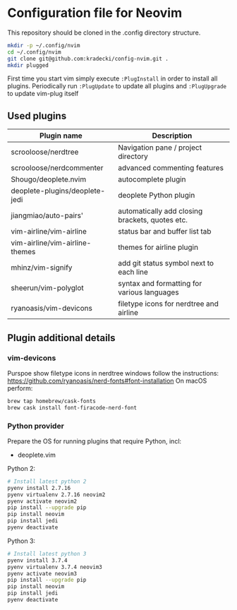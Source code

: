 # Configuration file for Neovim

This repository should be cloned in the .config directory structure.

```bash
mkdir -p ~/.config/nvim
cd ~/.config/nvim
git clone git@github.com:kradecki/config-nvim.git .
mkdir plugged
```
First time you start vim simply execute `:PlugInstall` in order to install all plugins.
Periodically run `:PlugUpdate` to update all plugins and `:PlugUpgrade` to update vim-plug itself

## Used plugins
| Plugin name                    | Description                                     |
|--------------------------------|-------------------------------------------------|
| scrooloose/nerdtree            | Navigation pane / project directory             |
| scrooloose/nerdcommenter       | advanced commenting features                    |
| Shougo/deoplete.nvim           | autocomplete plugin                             |
| deoplete-plugins/deoplete-jedi | deoplete Python plugin                          |
| jiangmiao/auto-pairs'          | automatically add closing brackets, quotes etc. |
| vim-airline/vim-airline        | status bar and buffer list tab                  |
| vim-airline/vim-airline-themes | themes for airline plugin                       |
| mhinz/vim-signify              | add git status symbol next to each line         |
| sheerun/vim-polyglot           | syntax and formatting for various languages     |
| ryanoasis/vim-devicons         | filetype icons for nerdtree and airline         |

## Plugin additional details

### vim-devicons
Purspoe show filetype icons in nerdtree windows
follow the instructions: https://github.com/ryanoasis/nerd-fonts#font-installation
On macOS perform:
```bash
brew tap homebrew/cask-fonts
brew cask install font-firacode-nerd-font
```

### Python provider
Prepare the OS for running plugins that require Python, incl:
* deoplete.vim

Python 2:
```bash
# Install latest python 2
pyenv install 2.7.16
pyenv virtualenv 2.7.16 neovim2
pyenv activate neovim2
pip install --upgrade pip
pip install neovim
pip install jedi
pyenv deactivate
```

Python 3:
```bash
# Install latest python 3
pyenv install 3.7.4
pyenv virtualenv 3.7.4 neovim3
pyenv activate neovim3
pip install --upgrade pip
pip install neovim
pip install jedi
pyenv deactivate
```
